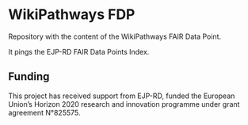 # WikiPathways FDP

Repository with the content of the WikiPathways FAIR Data Point.

It pings the EJP-RD FAIR Data Points Index.

## Funding

This project has received support from EJP-RD, funded the European Union’s Horizon 2020
research and innovation programme under grant agreement N°825575.
